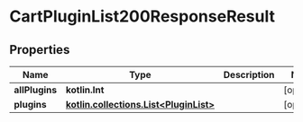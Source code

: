
# CartPluginList200ResponseResult

## Properties
| Name | Type | Description | Notes |
| ------------ | ------------- | ------------- | ------------- |
| **allPlugins** | **kotlin.Int** |  |  [optional] |
| **plugins** | [**kotlin.collections.List&lt;PluginList&gt;**](PluginList.md) |  |  [optional] |




